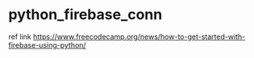 # python_firebase_conn


ref link https://www.freecodecamp.org/news/how-to-get-started-with-firebase-using-python/
